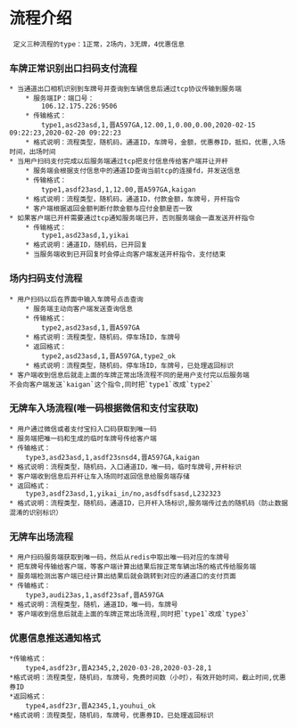 # 流程介绍

     定义三种流程的type：1正常，2场内，3无牌，4优惠信息

### 车牌正常识别出口扫码支付流程

    * 当通道出口相机识别到车牌号并查询到车辆信息后通过tcp协议传输到服务端
        * 服务端IP：端口号：
            106.12.175.226:9506
        * 传输格式：
            type1,asd23asd,1,晋A597GA,12.00,1,0.00,0.00,2020-02-15 09:22:23,2020-02-20 09:22:23
        * 格式说明：流程类型，随机码，通道ID，车牌号，金额，优惠券ID，抵扣，优惠,入场时间，出场时间
    * 当用户扫码支付完成以后服务端通过tcp把支付信息传给客户端并让开杆
        * 服务端会根据支付信息中的通道ID查询当前tcp的连接fd，并发送信息
        * 传输格式：
            type1,asdf23asd,1,12.00,晋A597GA,kaigan
        * 格式说明：流程类型，随机码，通道ID，付款金额，车牌号，开杆指令
        * 客户端根据返回金额判断付款金额与应付金额是否一致
    * 如果客户端已开杆需要通过tcp通知服务端已开，否则服务端会一直发送开杆指令
        * 传输格式：
            type1,asd23asd,1,yikai
        * 格式说明：通道ID，随机码，已开回复
        * 当服务端收到已开回复时会停止向客户端发送开杆指令，支付结束

### 场内扫码支付流程
    * 用户扫码以后在界面中输入车牌号点击查询
        * 服务端主动向客户端发送查询信息
        * 传输格式：
            type2,asd23asd,1,晋A597GA
        * 格式说明：流程类型，随机码，停车场ID，车牌号
        * 返回格式：
            type2,asd23asd,1,晋A597GA,type2_ok
        * 格式说明：流程类型，随机码，停车场ID，车牌号，已处理返回标识
    * 客户端收到信息后就走上面的车牌正常出场流程不同的是用户支付完以后服务端
    不会向客户端发送`kaigan`这个指令,同时把`type1`改成`type2`
    
### 无牌车入场流程(唯一码根据微信和支付宝获取)
    * 用户通过微信或者支付宝扫入口码获取到唯一码
    * 服务端把唯一码和生成的临时车牌号传给客户端
    * 传输格式：
        type3,asd23asd,1,asdf23snsd4,晋A597GA,kaigan
    * 格式说明：流程类型，随机码，入口通道ID，唯一码，临时车牌号,开杆标识
    * 客户端收到信息后开杆让车入场同时返回信息给服务端存储
    * 返回格式：
        type3,asdf23asd,1,yikai_in/no,asdfsdfsasd,L232323  
    * 格式说明：流程类型，随机码，通道ID，已开杆入场标识,服务端传过去的随机码（防止数据混淆的识别标识）
### 无牌车出场流程
    * 用户扫码服务端获取到唯一码，然后从redis中取出唯一码对应的车牌号
    * 把车牌号传输给客户端，等客户端计算出结果后按正常车辆出场的格式传给服务端
    * 服务端检测出客户端已经计算出结果后就会跳转到对应的通道口的支付页面
    * 传输格式：
        type3,audi23as,1,asdf23saf,晋A597GA
    * 格式说明：流程类型，随机，通道ID，唯一码，车牌号
    * 客户端收到信息后就走上面的车牌正常出场流程,同时把`type1`改成`type3`
### 优惠信息推送通知格式
    *传输格式：
        type4,asdf23r,晋A2345,2,2020-03-28,2020-03-28,1
    *格式说明：流程类型，随机码，车牌号，免费时间数（小时），有效开始时间，截止时间,优惠券ID
    *返回格式：
        type4,asdf23r,晋A2345,1,youhui_ok
    *格式说明：流程类型，随机码，车牌号，优惠券ID，已处理返回标识

      

